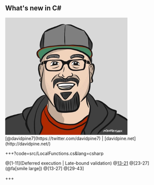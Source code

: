 ## <span>What's new in C#</span>
<img src="assets/me.jpg" height="375" />
<br />
[@davidpine7](https://twitter.com/davidpine7) | [davidpine.net](http://davidpine.net/)

+++?code=src/LocalFunctions.cs&lang=csharp

@[1-11](Deferred execution | Late-bound validation)
@[13-21](Separate)
@[23-27](@fa[smile large])
@[13-27]
@[29-43]

+++
